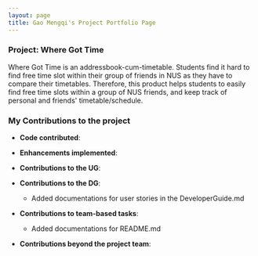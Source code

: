 ```yaml
---
layout: page
title: Gao Mengqi's Project Portfolio Page
---
```


### Project: Where Got Time

Where Got Time is an addressbook-cum-timetable. Students find it hard to find free time slot within their group 
of friends in NUS as they have to compare their timetables. Therefore, this product helps students to easily find 
free time slots within a group of NUS friends, and keep track of personal and friends' timetable/schedule.

### My Contributions to the project
- **Code contributed**:


- **Enhancements implemented**:


- **Contributions to the UG**:


- **Contributions to the DG**:
  - Added documentations for user stories in the DeveloperGuide.md


- **Contributions to team-based tasks**:
  - Added documentations for README.md

- **Contributions beyond the project team**:
